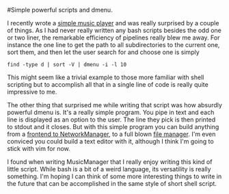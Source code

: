 #Simple powerful scripts and dmenu.

I recently wrote a [simple music player](https://github.com/Techser/MusicManager) and was really surprised by a couple of things.
As I had never really written any bash scripts besides the odd one or two liner, the remarkable efficiency of pipelines really blew me away.
For instance the one line to get the path to all subdirectories to the current one, sort them, and then let the user search for and choose one is simply 

`find -type d | sort -V | dmenu -i -l 10`

This might seem like a trivial example to those more familiar with shell scripting but to accomplish all that in a single line of code is really quite impressive to me.

The other thing that surprised me while writing that script was how absurdly powerful dmenu is.
It's a really simple program.
You pipe in text and each line is displayed as an option to the user.
The line they pick is then printed to stdout and it closes.
But with this simple program you can build anything from a [frontend to NetworkManager](https://github.com/firecat53/networkmanager-dmenu), to a full blown [file manager](https://github.com/huijunchen9260/dmenufm).
I'm even conviced you could build a text editor with it, although I think I'm going to stick with vim for now.

I found when writing MusicManager that I really enjoy writing this kind of little script.
While bash is a bit of a weird language, its versatility is really something.
I'm hoping I can think of some more interesting things to write in the future that can be accomplished in the same style of short shell script.
